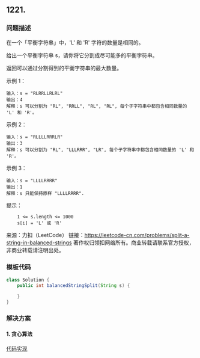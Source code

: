 ## 1221.

### 问题描述

在一个「平衡字符串」中，'L' 和 'R' 字符的数量是相同的。

给出一个平衡字符串 s，请你将它分割成尽可能多的平衡字符串。

返回可以通过分割得到的平衡字符串的最大数量。

 

示例 1：

```
输入：s = "RLRRLLRLRL"
输出：4
解释：s 可以分割为 "RL", "RRLL", "RL", "RL", 每个子字符串中都包含相同数量的 'L' 和 'R'。
```

示例 2：

```
输入：s = "RLLLLRRRLR"
输出：3
解释：s 可以分割为 "RL", "LLLRRR", "LR", 每个子字符串中都包含相同数量的 'L' 和 'R'。
```

示例 3：

```
输入：s = "LLLLRRRR"
输出：1
解释：s 只能保持原样 "LLLLRRRR".
```
 

提示：

```
    1 <= s.length <= 1000
    s[i] = 'L' 或 'R'
```

来源：力扣（LeetCode）
链接：https://leetcode-cn.com/problems/split-a-string-in-balanced-strings
著作权归领扣网络所有。商业转载请联系官方授权，非商业转载请注明出处。


### 模板代码

``` java
class Solution {
    public int balancedStringSplit(String s) {

    }
}
```

### 解决方案

#### 1. 贪心算法

[代码实现](qu1221/solu1/Solution.java)

